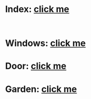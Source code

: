 # Index: [click me](https://kah3vich.github.io/Project-Windows/public/index.html)
<br>

# Windows: [click me](https://kah3vich.github.io/Project-Windows/public/windows.html)
# Door: [click me](https://kah3vich.github.io/Project-Windows/public/door.html)
# Garden: [click me](https://kah3vich.github.io/Project-Windows/public/garden.html)